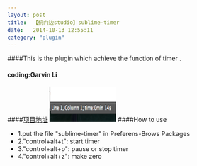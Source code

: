```yaml
---
layout: post
title:  【蓟门边studio】sublime-timer
date:   2014-10-13 12:55:11
category: "plugin"
---
```

####This is the plugin which achieve the function of timer .
#### coding:Garvin Li  
####[项目地址](https://github.com/jimenbian/sublime-timer)
<img src='/images/gtimer.png' width=150 height=80 align=center/> 
####How to use
* 1.put the file "sublime-timer" in Preferens-Brows Packages
* 2."control+alt+t": start timer
* 3."control+alt+p": pause or stop timer
* 4."control+alt+z": make zero

